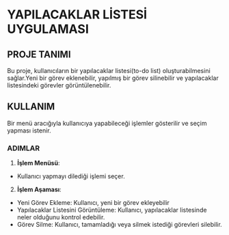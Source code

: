 # YAPILACAKLAR LİSTESİ UYGULAMASI
## PROJE TANIMI
Bu proje, kullanıcıların bir yapılacaklar listesi(to-do list) oluşturabilmesini sağlar.Yeni bir görev eklenebilir, yapılmış bir görev silinebilir ve yapılacaklar listesindeki görevler görüntülenebilir.
## KULLANIM
Bir menü aracığıyla kullanıcıya yapabileceği işlemler gösterilir ve seçim yapması istenir.
### ADIMLAR
1. **İşlem Menüsü**:
- Kullanıcı yapmayı dilediği işlemi seçer.
2. **İşlem Aşaması**:
- Yeni Görev Ekleme: Kullanıcı, yeni bir görev ekleyebilir
- Yapılacaklar Listesini Görüntüleme: Kullanıcı, yapılacaklar listesinde neler olduğunu kontrol edebilir.
- Görev Silme: Kullanıcı, tamamladığı veya silmek istediği görevleri silebilir.
